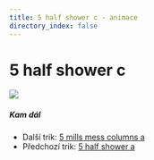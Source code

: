```yaml
---
title: 5 half shower c - animace
directory_index: false
---
```


# 5 half shower c

![](/animace/img/5-half-shower-c.gif)

##### Kam dál

- Další trik: [5 mills mess columns a](5-mills-mess-columns-a.html "Další trik 5 mills mess columns a")
- Předchozí trik: [5 half shower a](5-half-shower-a.html "Předchozí trik 5 half shower a")

